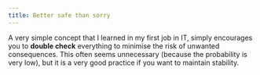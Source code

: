 ```yaml
---
title: Better safe than sorry
---
```



A very simple concept that I learned in my first job in IT, simply encourages you to **double check** everything to minimise the risk of unwanted consequences. This often seems unnecessary (because the probability is very low), but it is a very good practice if you want to maintain stability.